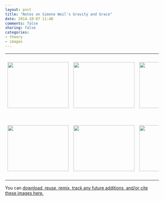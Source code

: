 ```yaml
---
layout: post
title: "Notes on Simone Weil's Gravity and Grace"
date: 2014-10-07 11:48
comments: false
sharing: false
categories: 
- theory
- images
---
```

<table cellpadding="0px" cellspacing="0px">
	<tr>
		<td>
			<img src="https://farm4.staticflickr.com/3931/15467560875_8605030cc5_o.png", width="200", height="150">
		</td>
		<td>
			<img src="https://farm4.staticflickr.com/3931/15280924268_493ec39c6a_o.png", width="200", height="150"></img>
		</td>
		<td>
			<img src="https://farm3.staticflickr.com/2949/15464415621_3e054ca679_o.png", width="200", height="150"></img>
		</td>
		<td>
			<img src="https://farm4.staticflickr.com/3933/15280992737_5705d29327_o.png", width="200", height="150"></img>
		</td>
		<td>
			<img src="https://farm6.staticflickr.com/5601/15467557635_4727becd98_o.png", width="200",width="150"></img>
		</td>
	</tr>
	<tr>
		<td>
			<img src="https://farm3.staticflickr.com/2946/15280670949_2fc09f0518_o.png", width="200", height="150"></img>
		</td>
		<td>
			<img src="https://farm3.staticflickr.com/2945/15464418221_291b97604b_o.png", width="200", height="150"></img>
		</td>
		<td>
			<img src="https://farm4.staticflickr.com/3931/15280995507_003afe3aaf_o.png", width="200", height="150"></img>
		</td>
		<td>
			<img src="https://farm4.staticflickr.com/3933/15464419471_bc5017d0b6_o.png", width="200",width="150"></img>
		</td>	
		<td>
			<img src="https://farm4.staticflickr.com/3935/15280853430_474bf53c85_o.png", width="200", height="150"></img>
		</td>
	</tr>
</table>

You can <a href="http://figshare.com/articles/Notes_on_Simone_Weil_s_Gravity_and_Grace/1195887">download, reuse, remix, track any future additions, and/or cite these images here.</a>

<br>
<br>
<br>
<br>
<br>
<br>
<br>
<br>
<br>
<br>
<br>

